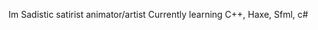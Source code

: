 Im Sadistic satirist
animator/artist
      Currently learning C++, Haxe, Sfml, c#                      
